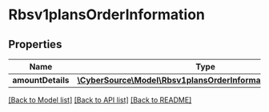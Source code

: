 # Rbsv1plansOrderInformation

## Properties
Name | Type | Description | Notes
------------ | ------------- | ------------- | -------------
**amountDetails** | [**\CyberSource\Model\Rbsv1plansOrderInformationAmountDetails**](Rbsv1plansOrderInformationAmountDetails.md) |  | [optional] 

[[Back to Model list]](../README.md#documentation-for-models) [[Back to API list]](../README.md#documentation-for-api-endpoints) [[Back to README]](../README.md)



